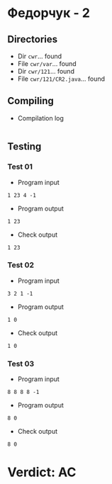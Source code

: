 # Федорчук - 2
## Directories
- Dir `cwr`... found
- File `cwr/var`... found
- Dir `cwr/121`... found
- File `cwr/121/CR2.java`... found
## Compiling
- Compilation log
```

```
## Testing
### Test 01
- Program input
```
1 23 4 -1

```
- Program output
```
1 23
```
- Check output
```
1 23

```
### Test 02
- Program input
```
3 2 1 -1

```
- Program output
```
1 0
```
- Check output
```
1 0

```
### Test 03
- Program input
```
8 8 8 8 -1

```
- Program output
```
8 0
```
- Check output
```
8 0

```
# Verdict: AC
